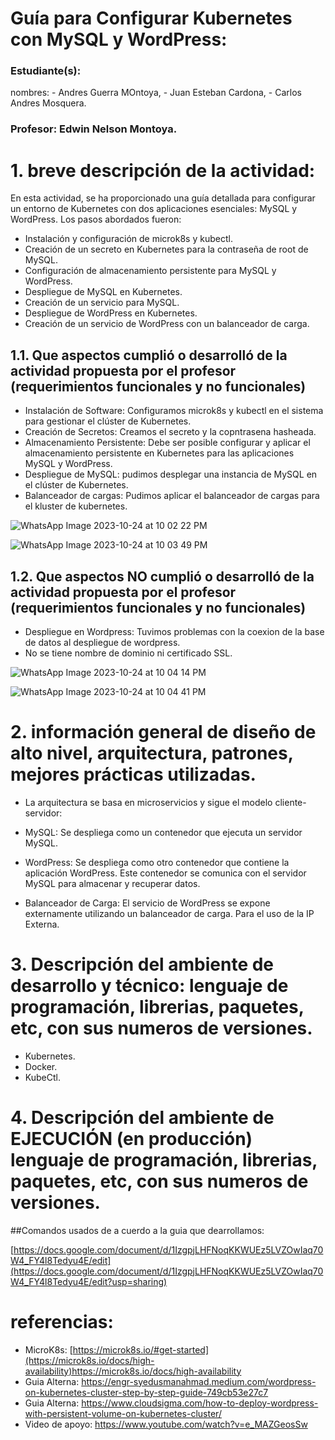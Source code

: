 ﻿# Guía para Configurar Kubernetes con MySQL y WordPress:
 
### Estudiante(s): 

nombres: - Andres Guerra MOntoya, - Juan Esteban Cardona, - Carlos Andres Mosquera.

### Profesor: Edwin Nelson Montoya.

# 1. breve descripción de la actividad:
En esta actividad, se ha proporcionado una guía detallada para configurar un entorno de Kubernetes con dos aplicaciones esenciales: MySQL y WordPress. Los pasos abordados fueron:

- Instalación y configuración de microk8s y kubectl.
- Creación de un secreto en Kubernetes para la contraseña de root de MySQL.
- Configuración de almacenamiento persistente para MySQL y WordPress.
- Despliegue de MySQL en Kubernetes.
- Creación de un servicio para MySQL.
- Despliegue de WordPress en Kubernetes.
- Creación de un servicio de WordPress con un balanceador de carga.
  
## 1.1. Que aspectos cumplió o desarrolló de la actividad propuesta por el profesor (requerimientos funcionales y no funcionales)

- Instalación de Software: Configuramos microk8s y kubectl en el sistema para gestionar el clúster de Kubernetes.
- Creación de Secretos: Creamos el secreto y la copntrasena hasheada.
- Almacenamiento Persistente: Debe ser posible configurar y aplicar el almacenamiento persistente en Kubernetes para las aplicaciones MySQL y WordPress.
- Despliegue de MySQL: pudimos desplegar una instancia de MySQL en el clúster de Kubernetes.
- Balanceador de cargas: Pudimos aplicar el balanceador de cargas para el kluster de kubernetes.

 ![WhatsApp Image 2023-10-24 at 10 02 22 PM](https://github.com/Guerrita/Reto-4-st0263-232/assets/105470955/ea585a0b-bbd7-4e78-9da4-47a58d900dc7)

 
 ![WhatsApp Image 2023-10-24 at 10 03 49 PM](https://github.com/Guerrita/Reto-4-st0263-232/assets/105470955/163a6533-52b0-4075-bf4c-d515ff03b2c1)



## 1.2. Que aspectos NO cumplió o desarrolló de la actividad propuesta por el profesor (requerimientos funcionales y no funcionales)

- Despliegue en Wordpress: Tuvimos problemas con la coexion de la base de datos al despliegue de wordpress.
- No se tiene nombre de dominio ni certificado SSL.

![WhatsApp Image 2023-10-24 at 10 04 14 PM](https://github.com/Guerrita/Reto-4-st0263-232/assets/105470955/2d132175-b8d0-43f8-9bca-8ad0bade1599)


![WhatsApp Image 2023-10-24 at 10 04 41 PM](https://github.com/Guerrita/Reto-4-st0263-232/assets/105470955/237ac935-6b87-404e-9117-2bf84300c52d)


# 2. información general de diseño de alto nivel, arquitectura, patrones, mejores prácticas utilizadas.

- La arquitectura se basa en microservicios y sigue el modelo cliente-servidor:

- MySQL: Se despliega como un contenedor que ejecuta un servidor MySQL.

- WordPress: Se despliega como otro contenedor que contiene la aplicación WordPress. Este contenedor se comunica con el servidor MySQL para almacenar y recuperar datos.

- Balanceador de Carga: El servicio de WordPress se expone externamente utilizando un balanceador de carga. Para el uso de la IP Externa.

# 3. Descripción del ambiente de desarrollo y técnico: lenguaje de programación, librerias, paquetes, etc, con sus numeros de versiones.

- Kubernetes.
- Docker.
- KubeCtl.

# 4. Descripción del ambiente de EJECUCIÓN (en producción) lenguaje de programación, librerias, paquetes, etc, con sus numeros de versiones.

##Comandos usados de a cuerdo a la guia que dearrollamos:

[https://docs.google.com/document/d/1IzgpjLHFNoqKKWUEz5LVZOwIaq70W4_FY4l8Tedyu4E/edit](https://docs.google.com/document/d/1IzgpjLHFNoqKKWUEz5LVZOwIaq70W4_FY4l8Tedyu4E/edit?usp=sharing)

# referencias:

- MicroK8s: [https://microk8s.io/#get-started](https://microk8s.io/docs/high-availability)https://microk8s.io/docs/high-availability
- Guia Alterna: https://engr-syedusmanahmad.medium.com/wordpress-on-kubernetes-cluster-step-by-step-guide-749cb53e27c7
- Guia Alterna: https://www.cloudsigma.com/how-to-deploy-wordpress-with-persistent-volume-on-kubernetes-cluster/
- Video de apoyo: https://www.youtube.com/watch?v=e_MAZGeosSw
